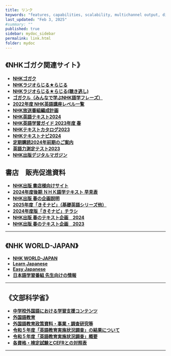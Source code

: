 ```yaml
---
title: リンク
keywords: "features, capabilities, scalability, multichannel output, dita, hats, comparison, benefits"
last_updated: "Feb 3, 2025"
#summary: ""
published: true
sidebar: mydoc_sidebar
permalink: link.html
folder: mydoc
---
```



## 《NHKゴガク関連サイト》                
* **[NHKゴガク](https://www.nhk.or.jp/gogaku/)**
* **[NHKラジオらじる★らじる](https://www.nhk.or.jp/radio/)**
* **[NHKラジオらじる★らじる(聴き逃し)](https://www.nhk.or.jp/radio/ondemand/index_genre.html?genre=language)**
* **[ゴガクル（みんなで学ぶNHK語学フレーズ）](https://gogakuru.com/index.html)**
* **[2022年度 NHK英語講座レベル一覧](https://mag.nhk-book.co.jp/wp-content/uploads/2023/02/f587fd8147ffa993c8aee2b5544e5ff3.jpg)**
* **[NHK放送番組編成計画](https://www.nhk.or.jp/info/pr/hensei/)**
* **[NHK英語テキスト2024](https://www.nhk-book.co.jp/text/)**
* **[NHK英語学習ガイド 2023年度 春](https://www.nhk-book.co.jp/furokudl/NHKP_guide23.pdf)**
* **[NHKテキストカタログ2023](https://gen-gogaku.com/wp-content/uploads/2023/03/nhk-text-pamphlet-2023.pdf)**
* **[NHKテキストナビ2024](https://gen-gogaku.com/wp-content/uploads/2024/03/nhk-text-pamphlet-2024.pdf)**
* **[定期購読2024年前期のご案内](https://www.nhk-book.co.jp/pr/text/subscription.html)**
* **[英語力測定テスト2023](https://eigoryoku.nhk-book.co.jp/?_ga=2.144059701.1000592643.1613186020-1646930887.1611275979)**
* **[NHK出版デジタルマガジン](https://mag.nhk-book.co.jp/)**
            
## 書店　販売促進資料          
* **[NHK出版 書店様向けサイト](https://shoten-pr.nhk-book.co.jp/)**
* **[2024年度後期 ＮＨＫ語学テキスト 早見表](https://shoten-pr.nhk-book.co.jp/files/2024%20年度後期%20ＮＨＫ語学テキスト%20早見表.pdf)**
* **[NHK出版 春の企画説明](https://shoten.nhk-book.co.jp/cms/)**
* **[2025年度「きそナビ」（基礎英語シリーズ他）](https://shoten-pr.nhk-book.co.jp/files/2025年度「きそナビ」（基礎英語シリーズ他）(1).pdf)**
* **[2024年度版「きそナビ」チラシ](https://shoten-pr.nhk-book.co.jp/files/NHK%E3%81%8D%E3%81%9D%E3%83%8A%E3%83%92%E3%82%992024.pdf)**
* **[NHK出版 春のテキスト企画　2024](https://shoten.nhk-book.co.jp/common/download/2024_Spring_Text_pamphlet.pdf)**
* **[NHK出版 春のテキスト企画　2023](https://shoten.nhk-book.co.jp/common/download/2023_Spring_Text_pamphlet.pdf)**

***
## 《NHK WORLD-JAPAN》                
* **[NHK WORLD-JAPAN](https://www3.nhk.or.jp/nhkworld/)**            
* **[Learn Japanese](https://www3.nhk.or.jp/nhkworld/en/learnjapanese/)**
* **[Easy Japanese](https://www3.nhk.or.jp/nhkworld/en/radio/e_japanese/)**             
* **[日本語学習番組 先生向けの情報](https://www3.nhk.or.jp/nhkworld/en/learnjapanese/assets/data/teachingtips.pdf)**     

***

## 《文部科学省》                
* **[中学校外国語における学習支援コンテンツ](https://www.mext.go.jp/a_menu/ikusei/gakusyushien/mext_00065.html)**
* **[外国語教育](https://www.mext.go.jp/a_menu/kokusai/gaikokugo/index.htm)**
* **[外国語教育政策資料・事業・調査研究等](https://www.mext.go.jp/a_menu/kokusai/gaikokugo/index_00006.htm)**
* **[令和５年度「英語教育実施状況調査」の結果について](https://www.mext.go.jp/a_menu/kokusai/gaikokugo/1415043_00005.htm)**
* **[令和５年度「英語教育実施状況調査」概要](https://www.mext.go.jp/content/20240527-mxt_kyoiku01-000035833_1.pdf)**
* **[各資格・検定試験とCEFRとの対照表](https://www.mext.go.jp/b_menu/shingi/chousa/koutou/091/gijiroku/__icsFiles/afieldfile/2018/07/27/1407616_003.pdf)**



*** 
 <link rel="shortcut icon" type="image/x-icon" href="https://avatars.githubusercontent.com/u/46049273?v=4">
 <meta name="twitter:image:src" content="https://avatars.githubusercontent.com/u/46049273?v=4">
 <link rel="prev" href="{{ paginator.previous_page_path | absolute_url }}" />
